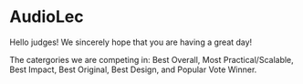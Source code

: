 # AudioLec

Hello judges! We sincerely hope that you are having a great day! 

The catergories we are competing in: Best Overall, Most Practical/Scalable, Best Impact, Best Original, Best Design, and Popular Vote Winner.

